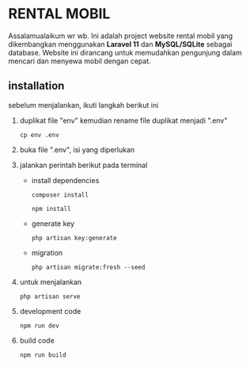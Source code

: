 # RENTAL MOBIL

Assalamualaikum wr wb. Ini adalah project website rental mobil yang dikembangkan menggunakan **Laravel 11** dan **MySQL/SQLite** sebagai database. Website ini dirancang untuk memudahkan pengunjung dalam mencari dan menyewa mobil dengan cepat.

## installation

sebelum menjalankan, ikuti langkah berikut ini

1. duplikat file "env" kemudian rename file duplikat menjadi ".env"
    ```
    cp env .env
    ```
2. buka file ".env", isi yang diperlukan
3. jalankan perintah berikut pada terminal

    - install dependencies

        ```
        composer install
        ```

        ```
        npm install
        ```

    - generate key

        ```
        php artisan key:generate
        ```

    - migration
        ```
        php artisan migrate:fresh --seed
        ```

4. untuk menjalankan
    ```
    php artisan serve
    ```
5. development code
    ```
    npm run dev
    ```
6. build code
    ```
    npm run build
    ```
